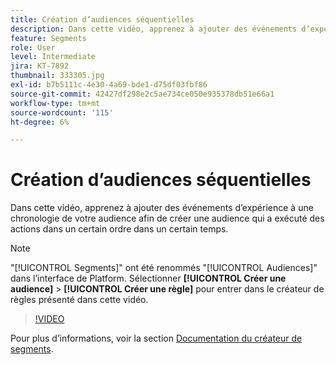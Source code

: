 ```yaml
---
title: Création d’audiences séquentielles
description: Dans cette vidéo, apprenez à ajouter des événements d’expérience à une chronologie de votre audience afin de créer une audience qui a exécuté des actions dans un certain ordre dans un certain temps.
feature: Segments
role: User
level: Intermediate
jira: KT-7892
thumbnail: 333305.jpg
exl-id: b7b5111c-4e30-4a69-bde1-d75df03fbf86
source-git-commit: 42427df298e2c5ae734ce050e935378db51e66a1
workflow-type: tm+mt
source-wordcount: '115'
ht-degree: 6%

---
```


# Création d’audiences séquentielles

Dans cette vidéo, apprenez à ajouter des événements d’expérience à une chronologie de votre audience afin de créer une audience qui a exécuté des actions dans un certain ordre dans un certain temps.

>[!NOTE]
>
> &quot;[!UICONTROL Segments]&quot; ont été renommés &quot;[!UICONTROL Audiences]&quot; dans l’interface de Platform. Sélectionner **[!UICONTROL Créer une audience]** > **[!UICONTROL Créer une règle]** pour entrer dans le créateur de règles présenté dans cette vidéo.

>[!VIDEO](https://video.tv.adobe.com/v/333305/?quality=12&learn=on)

Pour plus d’informations, voir la section [Documentation du créateur de segments](https://experienceleague.adobe.com/docs/experience-platform/segmentation/ui/segment-builder.html?lang=fr).

